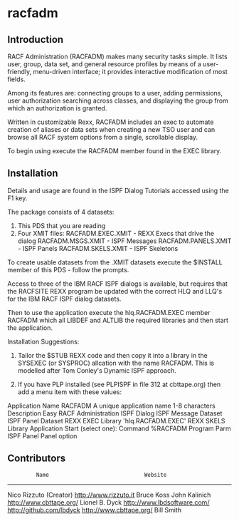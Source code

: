 # racfadm

## Introduction

RACF Administration (RACFADM) makes many security tasks simple.  It lists user, group, data set, and general resource profiles by means of a user-friendly, menu-driven interface; it provides interactive modification of most fields.

Among its features are: connecting groups to a user, adding permissions, user authorization searching across classes, and displaying the group from which an authorization is granted.

Written in customizable Rexx, RACFADM includes an exec to automate creation of aliases or data sets when creating a new TSO user and can browse all RACF system options from a single, scrollable display.

To begin using execute the RACFADM member found in the EXEC library.

## Installation

Details and usage are found in the ISPF Dialog Tutorials accessed using the F1 key.

The package consists of 4 datasets:

   1. This PDS that you are reading
   2. Four XMIT files:
        RACFADM.EXEC.XMIT      - REXX Execs that drive the dialog
        RACFADM.MSGS.XMIT      - ISPF Messages
        RACFADM.PANELS.XMIT    - ISPF Panels
        RACFADM.SKELS.XMIT     - ISPF Skeletons

To create usable datasets from the .XMIT datasets execute the $INSTALL member of this PDS - follow the prompts.

Access to three of the IBM RACF ISPF dialogs is available, but requires that the RACFSITE REXX program be updated with the correct HLQ and LLQ's for the IBM RACF ISPF dialog datasets.

Then to use the application execute the hlq.RACFADM.EXEC member RACFADM which all LIBDEF and ALTLIB the required libraries and then start the application.

Installation Suggestions:

1. Tailor the $STUB REXX code and then copy it into a library in the SYSEXEC (or SYSPROC) allcation with the name RACFADM. This is modelled after Tom Conley's Dynamic ISPF approach.

2. If you have PLP installed (see PLPISPF in file 312 at cbttape.org) then add a menu item with these values:

  Application Name      RACFADM  A unique application name 1-8 characters
  Description           Easy RACF Administration ISPF Dialog
  ISPF Message Dataset
  ISPF Panel Dataset
  REXX EXEC Library     'hlq.RACFADM.EXEC'
  REXX SKELS Library
  Application Start (select one):
     Command %RACFADM
     Program             Parm
     ISPF Panel          Panel option

## Contributors
             Name                              Website
  ---------------------------  ---------------------------------------
  Nico Rizzuto (Creator)       http://www.rizzuto.it
  Bruce Koss
  John Kalinich                http://www.cbttape.org/
  Lionel B. Dyck               http://www.lbdsoftware.com/
                               http://github.com/lbdyck
                               http://www.cbttape.org/
  Bill Smith
